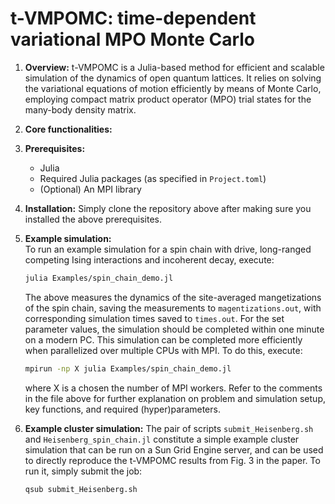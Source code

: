 # t-VMPOMC: time-dependent variational MPO Monte Carlo

1. **Overview:**
t-VMPOMC is a Julia-based method for efficient and scalable simulation of the dynamics of open quantum lattices. It relies on solving the variational equations of motion efficiently by means of Monte Carlo, employing compact matrix product operator (MPO) trial states for the many-body density matrix.

2. **Core functionalities:**

3. **Prerequisites:**  
   - Julia
   - Required Julia packages (as specified in `Project.toml`)
   - (Optional) An MPI library
  
4. **Installation:**
   Simply clone the repository above after making sure you installed the above prerequisites.
   
5. **Example simulation:**  
   To run an example simulation for a spin chain with drive, long-ranged competing Ising interactions and incoherent decay, execute:
   ```sh
   julia Examples/spin_chain_demo.jl
   ```
   The above measures the dynamics of the site-averaged mangetizations of the spin chain, saving the measurements to `magentizations.out`, with corresponding simulation times saved to `times.out`. For the set parameter values, the simulation should be completed within one minute on a modern PC.
   This simulation can be completed more efficiently when parallelized over multiple CPUs with MPI. To do this, execute:
      ```sh
   mpirun -np X julia Examples/spin_chain_demo.jl
   ```
      where X is a chosen the number of MPI workers.
   Refer to the comments in the file above for further explanation on problem and simulation setup, key functions, and required (hyper)parameters.

6. **Example cluster simulation:**
   The pair of scripts `submit_Heisenberg.sh` and `Heisenberg_spin_chain.jl` constitute a simple example cluster simulation that can be run on a Sun Grid Engine server, and can be used to directly reproduce the t-VMPOMC results from Fig. 3 in the paper. To run it, simply submit the job:
      ```sh
   qsub submit_Heisenberg.sh
   ```
   
